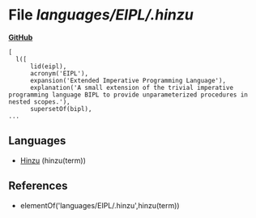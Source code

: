 # File _languages/EIPL/.hinzu_
**[GitHub](https://github.com/softlang/yas/blob/master/languages/EIPL/.hinzu)**
```
[
  l([
      lid(eipl),
      acronym('EIPL'),
      expansion('Extended Imperative Programming Language'),
      explanation('A small extension of the trivial imperative programming language BIPL to provide unparameterized procedures in nested scopes.'),
      supersetOf(bipl),
...
```

## Languages
* [Hinzu](../languages/Hinzu.md) (hinzu(term))

## References
* elementOf('languages/EIPL/.hinzu',hinzu(term))
